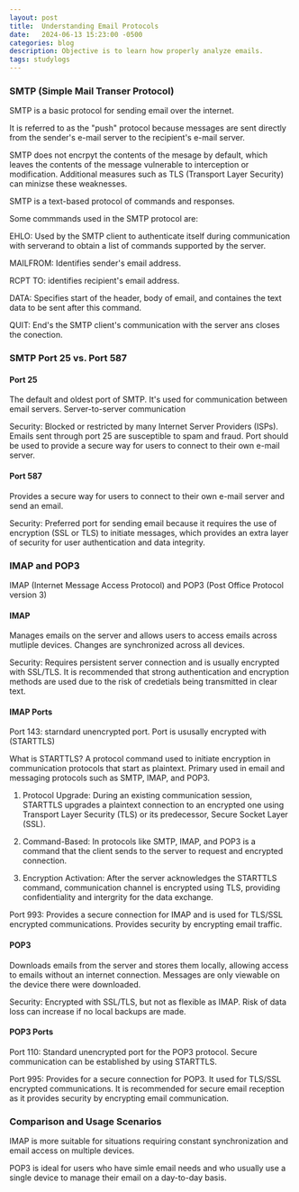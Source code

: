 ```yaml
---
layout: post
title:  Understanding Email Protocols
date:   2024-06-13 15:23:00 -0500
categories: blog 
description: Objective is to learn how properly analyze emails.
tags: studylogs 
---
```




### SMTP (Simple Mail Transer Protocol)

SMTP is a basic protocol for sending email over the internet.

It is referred to as the "push" protocol because messages are sent directly from the sender's e-mail server to the recipient's e-mail server.

SMTP  does not encrpyt the contents of the mesage by default, which leaves the contents of the message vulnerable to interception or modification.
Additional measures such as TLS (Transport Layer Security) can minizse these weaknesses.

SMTP is a text-based protocol of commands and responses.

Some commmands used in the SMTP protocol are:

EHLO: Used by the SMTP client to authenticate itself during communication with serverand to obtain a list of commands supported by the server.

MAILFROM: Identifies sender's email address.

RCPT TO: identifies recipient's email address.

DATA: Specifies start of the header, body of email, and containes the text data to be sent after this command.

QUIT: End's the SMTP client's communication with the server ans closes the conection.


### SMTP Port 25 vs. Port 587

#### Port 25
The default and oldest port of SMTP. It's used for communication between email servers. 
Server-to-server communication


Security: Blocked or restricted by many Internet Server Providers (ISPs). Emails sent through port 25 are susceptible to spam and fraud. Port should be used to provide a secure way for users to connect to their own e-mail server.

#### Port 587
Provides a secure way for users to connect to their own e-mail server and send an email.


Security: Preferred port for sending email because it requires the use of encryption (SSL or TLS) to initiate messages, which provides an extra layer of security for user authentication and data integrity.


### IMAP and POP3
IMAP (Internet Message Access Protocol) and POP3 (Post Office Protocol version 3) 

#### IMAP
Manages emails on the server and allows users to access emails across mutliple devices.
Changes are synchronized across all devices.

Security: Requires persistent server connection and is usually encrypted with SSL/TLS. It is recommended that strong authentication and encryption methods are used due to the risk of credetials being transmitted in clear text.

#### IMAP Ports
Port 143: starndard unencrypted port.
Port is ususally encrypted with (STARTTLS)

What is STARTTLS?
A protocol command used to initiate encryption in communication protocols that start as plaintext.
Primary used in email and messaging protocols such as SMTP, IMAP, and POP3.

1. Protocol Upgrade:
During an existing communication session, STARTTLS upgrades a plaintext connection to an encrypted one using Transport Layer Security (TLS) or its predecessor, Secure Socket Layer (SSL).

2. Command-Based: 
In protocols like SMTP, IMAP, and POP3 is a command that the client sends to the server to request and encrypted connection.

3. Encryption Activation:
After the server acknowledges the STARTTLS command, communication channel is encrypted using TLS, providing confidentiality and intergrity for the data exchange.

Port 993:
Provides a secure connection for IMAP and is used for TLS/SSL encrypted communications. Provides security by encrypting email traffic.

#### POP3
Downloads emails from the server and stores them locally, allowing access to emails without an internet connection.
Messages are only viewable on the device there were downloaded.

Security: Encrypted with SSL/TLS, but not as flexible as IMAP. Risk of data loss can increase if no local backups are made.

#### POP3 Ports
Port 110:
Standard unencrypted port for the POP3 protocol.
Secure communication can be established by using STARTTLS.

Port 995:
Provides for a secure connection for POP3.
 It used for TLS/SSL encrypted communications. It is recommended for secure email reception as it provides security by encrypting email communication.

 ### Comparison and Usage Scenarios

 IMAP is more suitable for situations requiring constant synchronization and email access on multiple devices.

 POP3 is ideal for users who have simle email needs and who usually use a single device to manage their email on a day-to-day basis.

   